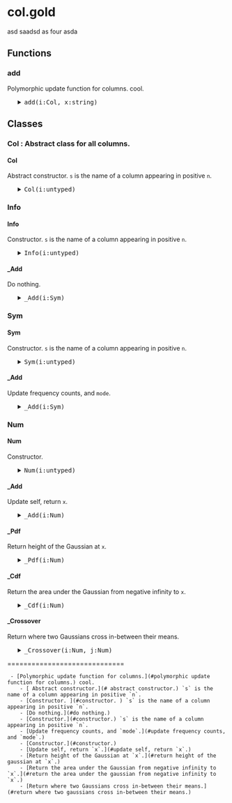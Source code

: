 #  col.gold


asd saadsd
as
four
asda

## Functions

### add
Polymorphic update function for columns.
cool. 

<ul><details><summary><tt><tt>add(i:Col, x:string)</tt></tt></summary>

```awk
function add(i:Col,x:string,  f) { 
  f=i.is "Add"; 
  return @f(i,x) }
```

</details></ul>




## Classes

### Col : Abstract class for all columns.

#### Col
 Abstract constructor.
`s` is the name of a column appearing in positive `n`.

<ul><details><summary><tt><tt>Col(i:untyped)</tt></tt></summary>

```awk
function Col(i:untyped, s:string, n:posint) { 
  Object(i); i.is="Col"
  i.txt=s; i.pos=n }
```

</details></ul>




### Info 

#### Info
Constructor. 
`s` is the name of a column appearing in positive `n`.

<ul><details><summary><tt><tt>Info(i:untyped)</tt></tt></summary>

```awk
function Info(i:untyped, s:string, n:posint)  { 
   Col(i,s,n); i.is="Info" }
```

</details></ul>




#### _Add
Do nothing.

<ul><details><summary><tt><tt>_Add(i:Sym)</tt></tt></summary>

```awk
function _Add(i:Sym, x:any) {return x}
```

</details></ul>




### Sym 

#### Sym
Constructor.
`s` is the name of a column appearing in positive `n`.

<ul><details><summary><tt><tt>Sym(i:untyped)</tt></tt></summary>

```awk
function Sym(i:untyped, s:string, n:posint) { 
  Col(i,s,n); i.is="Sym"
  i.mode= i.most= "" }
```

</details></ul>




#### _Add
Update frequency counts, and `mode`.

<ul><details><summary><tt><tt>_Add(i:Sym)</tt></tt></summary>

```awk
function _Add(i:Sym, x:atom,    n) {
  if(x=="?") return x
  i.n++
  n= ++i.seen[x]
  if (n> i.most) { i.mode=x; i.most=n}
  return x }  
```

</details></ul>




### Num

#### Num
Constructor.

<ul><details><summary><tt><tt>Num(i:untyped)</tt></tt></summary>

```awk
function Num(i:untyped, s:string, n:posint) { 
  Col(i,s,n); i.is="Num"
  i.w  = (s ~ /</) ? -1 : 1 
  i.hi = -1E32
  i.lo =  1E32
  i.mu = i.m2= i.n= i.sd=0 }
```

</details></ul>




#### _Add
Update self, return `x`.

<ul><details><summary><tt><tt>_Add(i:Num)</tt></tt></summary>

```awk
function _Add(i:Num, x:number,    d) {
  if(x=="?") return x
  i.n++
  if(x > i.hi) i.hi = x
  if(x < i.lo) i.lo = x
  d     = x - i.mu
  i.mu += d / i.n
  i.m2 += d * (x - i.mu) 
  i.sd  = (i.n<2 || i.m2<0) ? 0 : i.sd = (i.m2/(i.n-1))^0.5
  return x }
```

</details></ul>




#### _Pdf
Return height of the Gaussian at `x`.

<ul><details><summary><tt><tt>_Pdf(i:Num)</tt></tt></summary>

```awk
function _Pdf(i:Num, x:any,    var,denom,num) {
  var   = i.sd^2
  denom = (2*Au.pi*2*var)^.5
  num   = 2*Au.e^(-(x-i.mu)^2/(2*var+0.0001))
  return num/(denom + 10^-64) }
```

</details></ul>




#### _Cdf
Return the area under the Gaussian from negative infinity to `x`.

<ul><details><summary><tt><tt>_Cdf(i:Num)</tt></tt></summary>

```awk
function _Cdf(i:Num, x:number) { 
  x = (x-i.mu)/i.sd
  return (x<-3 || x>3) ? 0 : 1/(1+Au.e^(-0.07056*x^3 - 1.5976*x))}
```

</details></ul>




#### _Crossover
Return where two Gaussians cross in-between their means.

<ul><details><summary><tt><tt>_Crossover(i:Num, j:Num)</tt></tt></summary>

```awk
function _Crossover(i:Num,j:Num,   x1,x2,d,min,x,y) {
   x1  = i.mu
   x2  = j.mu
   if (x2> x1) { x2=i.mu; x1=j.mu }
   d   = (x2-x1)/10
   min = 1E32
   for(x=x1; x<=x2; x+=d) {
      y = _Pdf(i) + _Pdf(j)
      if (y<min) { out=x; min = x} 
   } 
   return out 
}
```

</details></ul>



=============================


     - [Polymorphic update function for columns.](#polymorphic update function for columns.) cool. 
        - [ Abstract constructor.](# abstract constructor.) `s` is the name of a column appearing in positive `n`.
        - [Constructor. ](#constructor. ) `s` is the name of a column appearing in positive `n`.
        - [Do nothing.](#do nothing.) 
        - [Constructor.](#constructor.) `s` is the name of a column appearing in positive `n`.
        - [Update frequency counts, and `mode`.](#update frequency counts, and `mode`.) 
        - [Constructor.](#constructor.) 
        - [Update self, return `x`.](#update self, return `x`.) 
        - [Return height of the Gaussian at `x`.](#return height of the gaussian at `x`.) 
        - [Return the area under the Gaussian from negative infinity to `x`.](#return the area under the gaussian from negative infinity to `x`.) 
        - [Return where two Gaussians cross in-between their means.](#return where two gaussians cross in-between their means.) 
